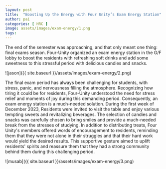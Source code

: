 ```yaml
---
layout: post
title:  "Boosting Up the Energy with Four Unity’s Exam Energy Station"
author: pai
categories: [ HRC ]
image: assets/images/exam-energy/1.png
tags:
---
```


The end of the semester was approaching, and that only meant one thing: final exams season. Four-Unity organized an exam energy station in the G/F lobby to boost the residents with refreshing soft drinks and add some sweetness to this stressful period with delicious candies and snacks. 

![jason]({{ site.baseurl }}/assets/images/exam-energy/2.png)


The final exam period has always been challenging for students, with stress, panic, and nervousness filling the atmosphere. Recognizing how tiring it could be for residents, Four-Unity understood the need for stress relief and moments of joy during this demanding period. Consequently, an exam energy station is a much-needed solution. During the first week of December 2023, Residents were invited to visit the table and enjoy various tempting sweets and revitalizing beverages. The selection of candies and snacks was carefully chosen to bring smiles and provide a much-needed break from the stresses of studying. In addition to distributing treats, Four Unity's members offered words of encouragement to residents, reminding them that they were not alone in their struggles and that their hard work would yield the desired results. This supportive gesture aimed to uplift residents' spirits and reassure them that they had a strong community behind them during this challenging period.

![musab]({{ site.baseurl }}/assets/images/exam-energy/3.png)



